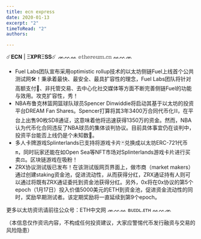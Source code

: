 ```yaml
---
title: ecn express
date: 2020-01-13
excerpt: "2"
timeToRead: "2"
authors: 

---
```

☄️𝐄𝐂𝐍 | Ξ𝐗𝐏𝐑Ξ𝐒𝐒☄️
ᨏᨓᨐ 𝕖𝕥𝕙𝕖𝕣𝕖𝕦𝕞.𝕔𝕟 ᨐᨓᨏ

*  Fuel Labs团队宣布采用optimistic rollup技术的以太坊侧链Fuel上线首个公共测试网🛠！秉承着最快、最安全、最具扩容性的理念，Fuel Labs团队将针对高额支付💸、非托管交易、去中心化社交媒体等方面不断完善侧链Fuel的功能与效用。攻克扩容性，秀！   
* NBA布鲁克林篮网篮球队球员Spencer Dinwiddie将启动其基于以太坊的投资平台DREAM Fan Shares。Spencer打算将其3年3400万合同代币化⛓，在平台上出售90枚SD8通证，这意味着他将迅速获得1350万的资金。然而，NBA认为代币化合同违反了NBA球员的集体谈判协议。目前具体事宜仍在谈判中，投资平台能否上线仍是个未知数🤷。   
* 多人卡牌游戏Splinterlands已支持将游戏卡片🃏兑换成以太坊ERC-721代币🔛，同时玩家还能在如Open Sea等NFT市场对Splinterlands游戏卡片进行买卖⚖️。区块链游戏在吸粉！ 
* ZRX协议测试版已发布！在该测试版网页界面上，做市商（market makers）通过创建staking资金池，促进流动性，从而获得分红，ZRX通证持有人则可以通过将既有ZRX通证委托到资金池获得分红。另外，0x将在0x协议的第5个epoch（1月17日）投入价值5000美元的ETH到资金池，促进资金流动性的同时，奖励早期测试者。该定期奖励将一直延续到第9个epoch。

更多以太坊资讯请前往公众号：ETH中文网
ᨏᨓᨐ ʙᴜɪᴅʟ.ᴇᴛʜ ᨐᨓᨏ

（本信息仅作资讯内容，不构成任何投资建议，大家应警惕代币发行融资与交易的风险隐患）